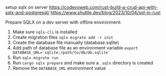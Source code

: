 setup sqlx on server
https://codevoweb.com/rust-build-a-crud-api-with-sqlx-and-postgresql/
https://www.shuttle.dev/blog/2023/10/04/sql-in-rust

Prepare SQLX on a dev server with offline environment:
1) Make sure `sqlx-cli` is installed
2) Create migration files `sqlx migrate add -r init`
3) Create the database file manually (database.sqlite)
4) Add path of database file as an environment variable
		`export DATABASE_URL='sqlite:/path/to/db/db.sqlite'`
5) Run `sqlx migrate run`
6) Run `cargo sqlx prepare` and make sure a `.sqlx` directory is created
7) Remove the `DATABASE_URL` environment value
